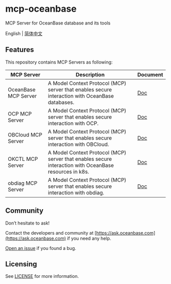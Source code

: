 # mcp-oceanbase

MCP Server for OceanBase database and its tools

English | [简体中文](README_CN.md)

## Features

This repository contains MCP Servers as following:

| MCP Server           | Description                                                                                            | Document                                |
|----------------------|--------------------------------------------------------------------------------------------------------|-----------------------------------------|
| OceanBase MCP Server | A Model Context Protocol (MCP) server that enables secure interaction with OceanBase databases.        | [Doc](doc/oceanbase_mcp_server.md)      |
| OCP MCP Server       | A Model Context Protocol (MCP) server that enables secure interaction with OCP.                        | [Doc](doc/ocp_mcp_server.md)            |
| OBCloud MCP Server   | A Model Context Protocol (MCP) server that enables secure interaction with OBCloud.                    | [Doc](src/obcloud_mcp_server/README.md) |
| OKCTL MCP Server     | A Model Context Protocol (MCP) server that enables secure interaction with OceanBase resources in k8s. | [Doc](doc/okctl_mcp_server.md)          |
| obdiag MCP Server    | A Model Context Protocol (MCP) server that enables secure interaction with obdiag.                     | [Doc](doc/obdiag_mcp_server.md)         |

## Community

Don’t hesitate to ask!

Contact the developers and community at [https://ask.oceanbase.com](https://ask.oceanbase.com) if you need any help.

[Open an issue](https://github.com/oceanbase/mcp-oceanbase/issues) if you found a bug.

## Licensing

See [LICENSE](LICENSE) for more information.
